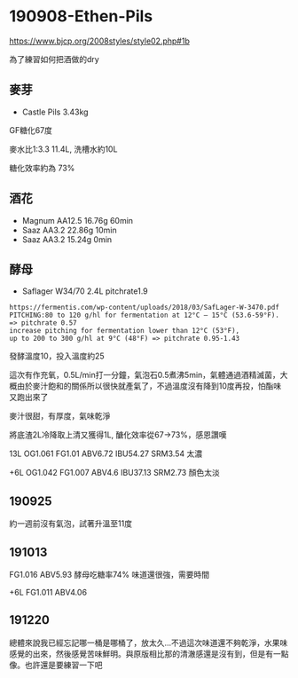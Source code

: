 # 190908-Ethen-Pils

https://www.bjcp.org/2008styles/style02.php#1b

為了練習如何把酒做的dry

## 麥芽
* Castle Pils 3.43kg

GF糖化67度

麥水比1:3.3 11.4L, 洗槽水約10L

糖化效率約為 73%

## 酒花
* Magnum AA12.5 16.76g 60min
* Saaz AA3.2 22.86g 10min
* Saaz AA3.2 15.24g 0min

## 酵母

* Saflager W34/70 2.4L pitchrate1.9

```
https://fermentis.com/wp-content/uploads/2018/03/SafLager-W-3470.pdf
PITCHING:80 to 120 g/hl for fermentation at 12°C – 15°C (53.6-59°F).  => pitchrate 0.57
increase pitching for fermentation lower than 12°C (53°F), 
up to 200 to 300 g/hl at 9°C (48°F) => pitchrate 0.95-1.43
```

發酵溫度10，投入溫度約25

這次有作充氧，0.5L/min打一分鐘，氣泡石0.5煮沸5min，氣體通過酒精滅菌，大概由於麥汁飽和的關係所以很快就產氣了，不過溫度沒有降到10度再投，怕酯味又跑出來了

麥汁很甜，有厚度，氣味乾淨

將底渣2L冷降取上清又獲得1L, 醣化效率從67->73%，感恩讚嘆

13L OG1.061 FG1.01 ABV6.72 IBU54.27 SRM3.54 太濃

+6L OG1.042 FG1.007 ABV4.6 IBU37.13 SRM2.73 顏色太淡

## 190925

約一週前沒有氣泡，試著升溫至11度

## 191013

FG1.016 ABV5.93 酵母吃糖率74% 味道還很強，需要時間

+6L FG1.011 ABV4.06

## 191220

總體來說我已經忘記哪一桶是哪桶了，放太久...不過這次味道還不夠乾淨，水果味感覺的出來，然後感覺苦味鮮明。與原版相比那的清澈感還是沒有到，但是有一點像。也許還是要練習一下吧